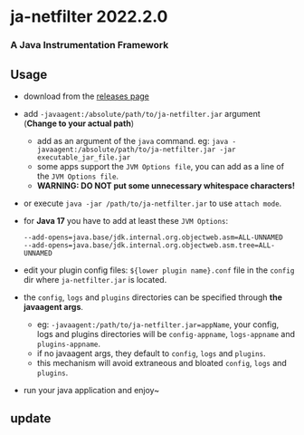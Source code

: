 # ja-netfilter 2022.2.0

### A Java Instrumentation Framework

## Usage

* download from the [releases page](https://gitee.com/ja-netfilter/ja-netfilter/releases)
* add `-javaagent:/absolute/path/to/ja-netfilter.jar` argument (**Change to your actual path**)
    * add as an argument of the `java` command. eg: `java -javaagent:/absolute/path/to/ja-netfilter.jar -jar executable_jar_file.jar`
    * some apps support the `JVM Options file`, you can add as a line of the `JVM Options file`.
    * **WARNING: DO NOT put some unnecessary whitespace characters!**
* or execute `java -jar /path/to/ja-netfilter.jar` to use `attach mode`.
* for **Java 17** you have to add at least these `JVM Options`:

  ```
  --add-opens=java.base/jdk.internal.org.objectweb.asm=ALL-UNNAMED
  --add-opens=java.base/jdk.internal.org.objectweb.asm.tree=ALL-UNNAMED
  ```

* edit your plugin config files: `${lower plugin name}.conf` file in the `config` dir where `ja-netfilter.jar` is located.
* the `config`, `logs` and `plugins` directories can be specified through **the javaagent args**.
  * eg: `-javaagent:/path/to/ja-netfilter.jar=appName`, your config, logs and plugins directories will be `config-appname`, `logs-appname` and `plugins-appname`.
  * if no javaagent args, they default to `config`, `logs` and `plugins`.
  * this mechanism will avoid extraneous and bloated `config`, `logs` and `plugins`.

* run your java application and enjoy~
## update

   
